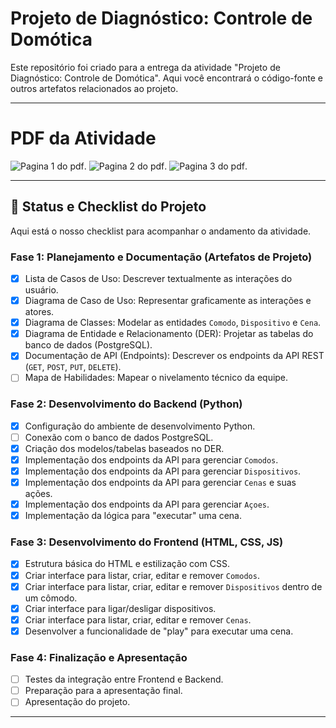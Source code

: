 # Projeto de Diagnóstico: Controle de Domótica

Este repositório foi criado para a entrega da atividade "Projeto de Diagnóstico: Controle de Domótica". Aqui você encontrará o código-fonte e outros artefatos relacionados ao projeto.

--- 
# PDF da Atividade

![Pagina 1 do pdf](https://imgur.com/0po4bBo.png).
![Pagina 2 do pdf](https://imgur.com/PPIAbsB.png).
![Pagina 3 do pdf](https://imgur.com/GH9oNyo.png).

---

## 🚀 Status e Checklist do Projeto

Aqui está o nosso checklist para acompanhar o andamento da atividade.

### Fase 1: Planejamento e Documentação (Artefatos de Projeto)
- [x] Lista de Casos de Uso: Descrever textualmente as interações do usuário.
- [x] Diagrama de Caso de Uso: Representar graficamente as interações e atores.
- [x] Diagrama de Classes: Modelar as entidades `Comodo`, `Dispositivo` e `Cena`.
- [x] Diagrama de Entidade e Relacionamento (DER): Projetar as tabelas do banco de dados (PostgreSQL).
- [x] Documentação de API (Endpoints): Descrever os endpoints da API REST (`GET`, `POST`, `PUT`, `DELETE`).
- [ ] Mapa de Habilidades: Mapear o nivelamento técnico da equipe.

### Fase 2: Desenvolvimento do Backend (Python)
- [x] Configuração do ambiente de desenvolvimento Python.
- [ ] Conexão com o banco de dados PostgreSQL.
- [x] Criação dos modelos/tabelas baseados no DER.
- [X] Implementação dos endpoints da API para gerenciar `Comodos`.
- [X] Implementação dos endpoints da API para gerenciar `Dispositivos`.
- [X] Implementação dos endpoints da API para gerenciar `Cenas` e suas ações.
- [X] Implementação dos endpoints da API para gerenciar `Açoes`.
- [X] Implementação da lógica para "executar" uma cena.

### Fase 3: Desenvolvimento do Frontend (HTML, CSS, JS)
- [x] Estrutura básica do HTML e estilização com CSS.
- [x] Criar interface para listar, criar, editar e remover `Comodos`.
- [x] Criar interface para listar, criar, editar e remover `Dispositivos` dentro de um cômodo.
- [x] Criar interface para ligar/desligar dispositivos.
- [x] Criar interface para listar, criar, editar e remover `Cenas`.
- [x] Desenvolver a funcionalidade de "play" para executar uma cena.

### Fase 4: Finalização e Apresentação
- [ ] Testes da integração entre Frontend e Backend.
- [ ] Preparação para a apresentação final.
- [ ] Apresentação do projeto.

---